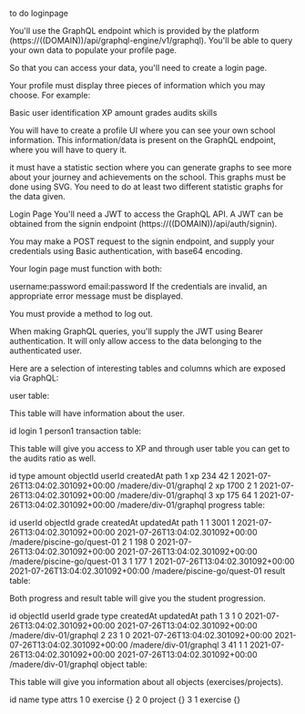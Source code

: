 to do
loginpage

You'll use the GraphQL endpoint which is provided by the platform (https://((DOMAIN))/api/graphql-engine/v1/graphql). You'll be able to query your own data to populate your profile page.

So that you can access your data, you'll need to create a login page.

Your profile must display three pieces of information which you may choose. For example:

Basic user identification
XP amount
grades
audits
skills

You will have to create a profile UI where you can see your own school information. This information/data is present on the GraphQL endpoint, where you will have to query it.

it must have a statistic section where you can generate graphs to see more about your journey and achievements on the school. This graphs must be done using SVG. You need to do at least two different statistic graphs for the data given.

Login Page
You'll need a JWT to access the GraphQL API. A JWT can be obtained from the signin endpoint (https://((DOMAIN))/api/auth/signin).

You may make a POST request to the signin endpoint, and supply your credentials using Basic authentication, with base64 encoding.

Your login page must function with both:

username:password
email:password
If the credentials are invalid, an appropriate error message must be displayed.

You must provide a method to log out.

When making GraphQL queries, you'll supply the JWT using Bearer authentication. It will only allow access to the data belonging to the authenticated user.

Here are a selection of interesting tables and columns which are exposed via GraphQL:

user table:

This table will have information about the user.

id	login
1	person1
transaction table:

This table will give you access to XP and through user table you can get to the audits ratio as well.

id	type	amount	objectId	userId	createdAt	path
1	xp	234	42	1	2021-07-26T13:04:02.301092+00:00	/madere/div-01/graphql
2	xp	1700	2	1	2021-07-26T13:04:02.301092+00:00	/madere/div-01/graphql
3	xp	175	64	1	2021-07-26T13:04:02.301092+00:00	/madere/div-01/graphql
progress table:

id	userId	objectId	grade	createdAt	updatedAt	path
1	1	3001	1	2021-07-26T13:04:02.301092+00:00	2021-07-26T13:04:02.301092+00:00	/madere/piscine-go/quest-01
2	1	198	0	2021-07-26T13:04:02.301092+00:00	2021-07-26T13:04:02.301092+00:00	/madere/piscine-go/quest-01
3	1	177	1	2021-07-26T13:04:02.301092+00:00	2021-07-26T13:04:02.301092+00:00	/madere/piscine-go/quest-01
result table:

Both progress and result table will give you the student progression.

id	objectId	userId	grade	type	createdAt	updatedAt	path
1	3	1	0		2021-07-26T13:04:02.301092+00:00	2021-07-26T13:04:02.301092+00:00	/madere/div-01/graphql
2	23	1	0		2021-07-26T13:04:02.301092+00:00	2021-07-26T13:04:02.301092+00:00	/madere/div-01/graphql
3	41	1	1		2021-07-26T13:04:02.301092+00:00	2021-07-26T13:04:02.301092+00:00	/madere/div-01/graphql
object table:

This table will give you information about all objects (exercises/projects).

id	name	type	attrs
1	0	exercise	{}
2	0	project	{}
3	1	exercise	{}